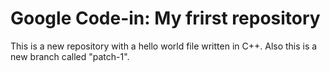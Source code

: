 # Google Code-in: My frirst repository
This is a new repository with a hello world file written in C++.
Also this is a new branch called "patch-1".
